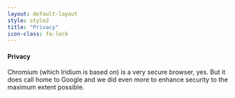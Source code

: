 ```yaml
---
layout: default-layout
style: style2
title: "Privacy"
icon-class: fa-lock
---
```


#### Privacy #
Chromium (which Iridium is based on) is a very secure browser, yes. But it does call home to Google and we did even more to enhance security to the maximum extent possible.
